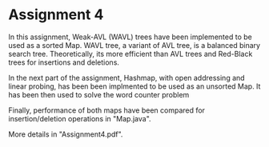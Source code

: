 # Assignment 4

In this assignment, Weak-AVL (WAVL) trees have been implemented to be used as a sorted Map. WAVL tree, a variant of AVL tree, is a balanced binary search tree. Theoretically, its more efficient than AVL trees and Red-Black trees for insertions and deletions.

In the next part of the assignment, Hashmap, with open addressing and linear probing, has been been implmented to be used as an unsorted Map. It has been then used to solve the word counter problem

Finally, performance of both maps have been compared for insertion/deletion operations in "Map.java". 

More details in "Assignment4.pdf".
